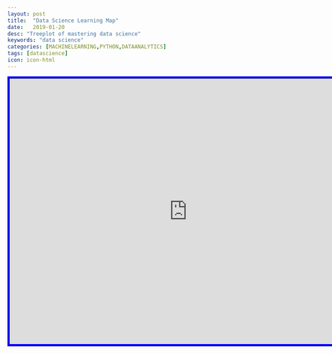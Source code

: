 ```yaml
---
layout: post
title:  "Data Science Learning Map"
date:   2019-01-20
desc: "Treeplot of mastering data science"
keywords: "data science"
categories: [MACHINELEARNING,PYTHON,DATAANALYTICS]
tags: [datascience]
icon: icon-html
---
```


<div> 
    <iframe src="https://swang41.shinyapps.io/DataSciMap/" width="800px" height="600px" style="overflow:auto;border:5px ridge blue"></iframe>
 </div>
